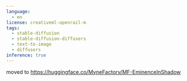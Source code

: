 ```yaml
---
language:
  - en
license: creativeml-openrail-m
tags:
  - stable-diffusion
  - stable-diffusion-diffusers
  - text-to-image
  - diffusers
inference: true
---
```

moved to https://huggingface.co/MyneFactory/MF-EminenceInShadow